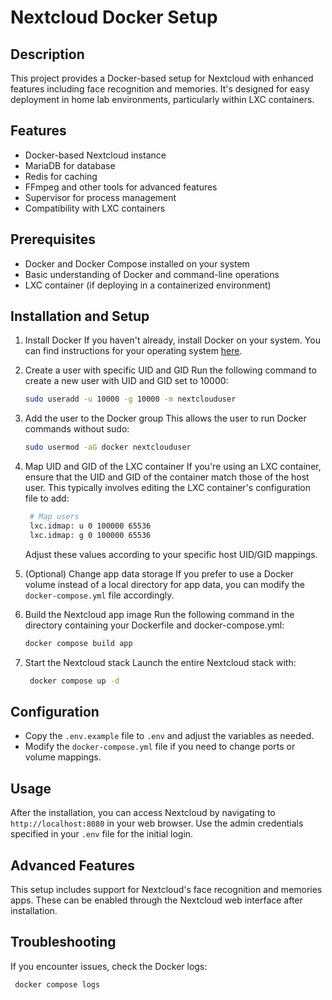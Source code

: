 # Nextcloud Docker Setup

## Description
This project provides a Docker-based setup for Nextcloud with enhanced features including face recognition and memories. It's designed for easy deployment in home lab environments, particularly within LXC containers.

## Features
- Docker-based Nextcloud instance
- MariaDB for database
- Redis for caching
- FFmpeg and other tools for advanced features
- Supervisor for process management
- Compatibility with LXC containers

## Prerequisites
- Docker and Docker Compose installed on your system
- Basic understanding of Docker and command-line operations
- LXC container (if deploying in a containerized environment)

## Installation and Setup

1. Install Docker
   If you haven't already, install Docker on your system. You can find instructions for your operating system [here](https://docs.docker.com/get-docker/).

2. Create a user with specific UID and GID
   Run the following command to create a new user with UID and GID set to 10000:
   
   ```bash
   sudo useradd -u 10000 -g 10000 -m nextclouduser
   ```

3. Add the user to the Docker group
   This allows the user to run Docker commands without sudo:

   ```bash
   sudo usermod -aG docker nextclouduser
   ```

4. Map UID and GID of the LXC container
   If you're using an LXC container, ensure that the UID and GID of the container match those of the host user. This typically involves editing the LXC container's configuration file to add:

   ```bash
    # Map users
    lxc.idmap: u 0 100000 65536
    lxc.idmap: g 0 100000 65536
   ```

    Adjust these values according to your specific host UID/GID mappings.

5. (Optional) Change app data storage
    If you prefer to use a Docker volume instead of a local directory for app data, you can modify the `docker-compose.yml` file accordingly.

6. Build the Nextcloud app image
    Run the following command in the directory containing your Dockerfile and docker-compose.yml:

    ```bash
    docker compose build app
    ```

7. Start the Nextcloud stack
   Launch the entire Nextcloud stack with:

   ```bash
    docker compose up -d
    ```

## Configuration
- Copy the `.env.example` file to `.env` and adjust the variables as needed.
- Modify the `docker-compose.yml` file if you need to change ports or volume mappings.

## Usage
After the installation, you can access Nextcloud by navigating to `http://localhost:8080` in your web browser. Use the admin credentials specified in your `.env` file for the initial login.

## Advanced Features
This setup includes support for Nextcloud's face recognition and memories apps. These can be enabled through the Nextcloud web interface after installation.

## Troubleshooting
If you encounter issues, check the Docker logs:
```bash
 docker compose logs
```